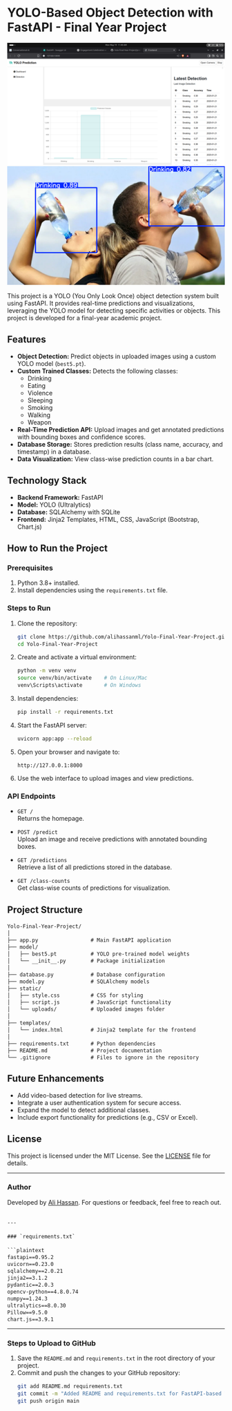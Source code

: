 
# YOLO-Based Object Detection with FastAPI - Final Year Project
![image](frontend.png)
![image2](./predict/drinking.png)

This project is a YOLO (You Only Look Once) object detection system built using FastAPI. It provides real-time predictions and visualizations, leveraging the YOLO model for detecting specific activities or objects. This project is developed for a final-year academic project.

## Features

- **Object Detection:** Predict objects in uploaded images using a custom YOLO model (`best5.pt`).
- **Custom Trained Classes:** Detects the following classes:
  - Drinking
  - Eating
  - Violence
  - Sleeping
  - Smoking
  - Walking
  - Weapon
- **Real-Time Prediction API:** Upload images and get annotated predictions with bounding boxes and confidence scores.
- **Database Storage:** Stores prediction results (class name, accuracy, and timestamp) in a database.
- **Data Visualization:** View class-wise prediction counts in a bar chart.

## Technology Stack

- **Backend Framework:** FastAPI
- **Model:** YOLO (Ultralytics)
- **Database:** SQLAlchemy with SQLite
- **Frontend:** Jinja2 Templates, HTML, CSS, JavaScript (Bootstrap, Chart.js)

## How to Run the Project

### Prerequisites

1. Python 3.8+ installed.
2. Install dependencies using the `requirements.txt` file.

### Steps to Run

1. Clone the repository:
   ```bash
   git clone https://github.com/alihassanml/Yolo-Final-Year-Project.git
   cd Yolo-Final-Year-Project
   ```

2. Create and activate a virtual environment:
   ```bash
   python -m venv venv
   source venv/bin/activate    # On Linux/Mac
   venv\Scripts\activate       # On Windows
   ```

3. Install dependencies:
   ```bash
   pip install -r requirements.txt
   ```

4. Start the FastAPI server:
   ```bash
   uvicorn app:app --reload
   ```

5. Open your browser and navigate to:
   ```
   http://127.0.0.1:8000
   ```

6. Use the web interface to upload images and view predictions.

### API Endpoints

- `GET /`  
  Returns the homepage.

- `POST /predict`  
  Upload an image and receive predictions with annotated bounding boxes.

- `GET /predictions`  
  Retrieve a list of all predictions stored in the database.

- `GET /class-counts`  
  Get class-wise counts of predictions for visualization.

## Project Structure

```
Yolo-Final-Year-Project/
│
├── app.py                 # Main FastAPI application
├── model/
│   ├── best5.pt           # YOLO pre-trained model weights
│   └── __init__.py        # Package initialization
│
├── database.py            # Database configuration
├── model.py               # SQLAlchemy models
├── static/
│   ├── style.css          # CSS for styling
│   ├── script.js          # JavaScript functionality
│   └── uploads/           # Uploaded images folder
│
├── templates/
│   └── index.html         # Jinja2 template for the frontend
│
├── requirements.txt       # Python dependencies
├── README.md              # Project documentation
└── .gitignore             # Files to ignore in the repository
```

## Future Enhancements

- Add video-based detection for live streams.
- Integrate a user authentication system for secure access.
- Expand the model to detect additional classes.
- Include export functionality for predictions (e.g., CSV or Excel).

## License

This project is licensed under the MIT License. See the [LICENSE](LICENSE) file for details.

---

### Author

Developed by [Ali Hassan](https://github.com/alihassanml). For questions or feedback, feel free to reach out.
```

---

### `requirements.txt`

```plaintext
fastapi==0.95.2
uvicorn==0.23.0
sqlalchemy==2.0.21
jinja2==3.1.2
pydantic==2.0.3
opencv-python==4.8.0.74
numpy==1.24.3
ultralytics==8.0.30
Pillow==9.5.0
chart.js==3.9.1
```

---

### Steps to Upload to GitHub

1. Save the `README.md` and `requirements.txt` in the root directory of your project.
2. Commit and push the changes to your GitHub repository:
   ```bash
   git add README.md requirements.txt
   git commit -m "Added README and requirements.txt for FastAPI-based YOLO project"
   git push origin main
   ```
